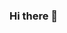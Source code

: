 ### Hi there 👋

<!--
**sarahhpth/sarahhpth** is a ✨ _special_ ✨ repository because its `README.md` (this file) appears on your GitHub profile.

Here are some ideas to get you started:

- 🔭 I’m currently working on ...
- 🌱 I’m currently learning ...
- 👯 I’m looking to collaborate on ...
- 🤔 I’m looking for help with ...
- 💬 Ask me about ...
- 📫 How to reach me: ...
- 😄 Pronouns: ...
- ⚡ Fun fact: ...
-->
<!-- <p align="left">
<a href="https://github.com/sarahhpth">
  <img height="180em" src="https://github-readme-stats-eight-theta.vercel.app/api?username=sarahhpth&show_icons=true&theme=algolia&include_all_commits=true&count_private=true"/>
  <img height="180em" src="https://github-readme-stats-eight-theta.vercel.app/api/top-langs/?username=sarahhpth&layout=compact&langs_count=8&theme=algolia"/>
</a>
</p>
 -->
